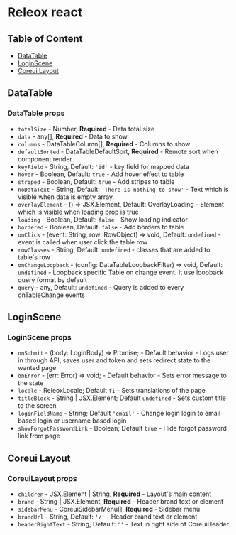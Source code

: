 # Releox react
## Table of Content
- [DataTable](#datatable)
- [LoginScene](#loginscene)
- [Coreui Layout](#coreui-layout)

## DataTable
### DataTable props
- `totalSize` - Number, **Required** - Data total size
- `data` - any[], **Required** - Data to show
- `columns` - DataTableColumn[], **Required** - Columns to show
- `defaultSorted` - DataTableDefaultSort, **Required** - Remote sort when component render
- `keyField` - String, Default: `'id'` - key field for mapped data
- `hover` - Boolean, Default: `true` - Add hover effect to table
- `striped` - Boolean, Default: `true` - Add stripes to table
- `noDataText` - String, Default: `'There is nothing to show'` - Text which is visible when data is empty array.
- `overlayElement` - () => JSX.Element, Default: OverlayLoading - Element which is visible when loading prop is true
- `loading` - Boolean, Default: `false` - Show loading indicator
- `bordered` - Boolean, Default: `false` - Add borders to table
- `onClick` - (event: String, row: RowObject) => void, Default: `undefined` - event is called when user click the table row
- `rowClasses` - String, Default: `undefined` - classes that are added to table's row
- `onChangeLoopback` - (config: DataTableLoopbackFilter) => void, Default: `undefined` - Loopback specific Table on change event. It use loopback query format by default
- `query` - any, Default: `undefined` - Query is added to every onTableChange events

## LoginScene
### LoginScene props
- `onSubmit` - (body: LoginBody) => Promise<void>; - Default behavior - Logs user in through API, saves user and token and sets redirect state to the wanted page
- `onError` - (err: Error) => void; - Default behavior - Sets error message to the state
- `locale` - ReleoxLocale; Default `fi` - Sets translations of the page
- `titleBlock` - String | JSX.Element; Default `undefined` - Sets custom title to the screen
- `loginFieldName` - String; Default `'email'` - Change login login to email based login or username based login
- `showForgotPasswordLink` - Boolean; Default `true` - Hide forgot password link from page

## Coreui Layout
### CoreuiLayout props
- `children` - JSX.Element | String, **Required** - Layout's main content
- `brand` - String | JSX.Element, **Required** - Header brand text or element
- `sidebarMenu` - CoreuiSidebarMenu[], **Required** - Sidebar menu
- `brandUrl` - String, Default: `'/'` - Header brand text or element
- `headerRightText` - String, Default: `''` - Text in right side of CoreuiHeader
